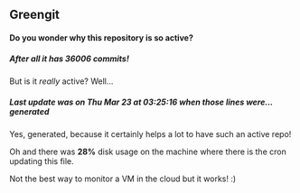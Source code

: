 ## Greengit

#### Do you wonder why this repository is so active?

##### After all it has 36006 commits!

But is it *really* active? Well...

##### Last update was on Thu Mar 23 at 03:25:16 when those lines were... generated

Yes, generated, because it certainly helps a lot to have such an active repo!

Oh and there was **28%** disk usage on the machine
where there is the cron updating this file.

Not the best way to monitor a VM in the cloud but it works! :)
